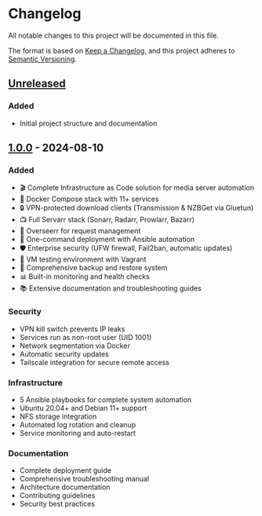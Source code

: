 # Changelog

All notable changes to this project will be documented in this file.

The format is based on [Keep a Changelog](https://keepachangelog.com/en/1.0.0/),
and this project adheres to [Semantic Versioning](https://semver.org/spec/v2.0.0.html).

## [Unreleased]

### Added
- Initial project structure and documentation

## [1.0.0] - 2024-08-10

### Added
- 🎬 Complete Infrastructure as Code solution for media server automation
- 🐳 Docker Compose stack with 11+ services
- 🔒 VPN-protected download clients (Transmission & NZBGet via Gluetun)
- 📺 Full Servarr stack (Sonarr, Radarr, Prowlarr, Bazarr)
- 🎯 Overseerr for request management
- 🤖 One-command deployment with Ansible automation
- 🛡️ Enterprise security (UFW firewall, Fail2ban, automatic updates)
- 🧪 VM testing environment with Vagrant
- 💾 Comprehensive backup and restore system
- 📊 Built-in monitoring and health checks
- 📚 Extensive documentation and troubleshooting guides

### Security
- VPN kill switch prevents IP leaks
- Services run as non-root user (UID 1001)
- Network segmentation via Docker
- Automatic security updates
- Tailscale integration for secure remote access

### Infrastructure
- 5 Ansible playbooks for complete system automation
- Ubuntu 20.04+ and Debian 11+ support
- NFS storage integration
- Automated log rotation and cleanup
- Service monitoring and auto-restart

### Documentation
- Complete deployment guide
- Comprehensive troubleshooting manual
- Architecture documentation
- Contributing guidelines
- Security best practices

[Unreleased]: https://github.com/username/media-server-automation/compare/v1.0.0...HEAD
[1.0.0]: https://github.com/username/media-server-automation/releases/tag/v1.0.0